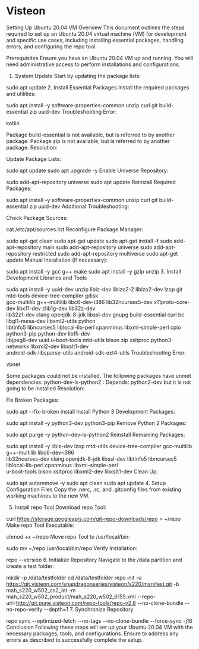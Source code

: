 # Visteon
Setting Up Ubuntu 20.04 VM
Overview
This document outlines the steps required to set up an Ubuntu 20.04 virtual machine (VM) for development and specific use cases, including installing essential packages, handling errors, and configuring the repo tool.

Prerequisites
Ensure you have an Ubuntu 20.04 VM up and running. You will need administrative access to perform installations and configurations.

1. System Update
Start by updating the package lists:



sudo apt update
2. Install Essential Packages
Install the required packages and utilities:



sudo apt install -y software-properties-common unzip curl git build-essential zip uuid-dev
Troubleshooting
Error:

kotlin

Package build-essential is not available, but is referred to by another package.
Package zip is not available, but is referred to by another package.
Resolution:

Update Package Lists:



sudo apt update
sudo apt upgrade -y
Enable Universe Repository:



sudo add-apt-repository universe
sudo apt update
Reinstall Required Packages:



sudo apt install -y software-properties-common unzip curl git build-essential zip uuid-dev
Additional Troubleshooting:

Check Package Sources:



cat /etc/apt/sources.list
Reconfigure Package Manager:



sudo apt-get clean
sudo apt-get update
sudo apt-get install -f
sudo add-apt-repository main
sudo add-apt-repository universe
sudo add-apt-repository restricted
sudo add-apt-repository multiverse
sudo apt-get update
Manual Installation (if necessary):



sudo apt install -y gcc g++ make
sudo apt install -y gzip unzip
3. Install Development Libraries and Tools


sudo apt install -y uuid-dev unzip liblz-dev liblzo2-2 liblzo2-dev lzop git mtd-tools device-tree-compiler gdisk \
gcc-multilib g++-multilib libc6-dev-i386 lib32ncurses5-dev x11proto-core-dev libx11-dev zlib1g-dev lib32z-dev \
lib32z1-dev clang openjdk-8-jdk libssl-dev gnupg build-essential curl bc libgl1-mesa-dev libxml2-utils python \
libtinfo5 libncurses5 liblocal-lib-perl cpanminus libxml-simple-perl cpio python3-pip python-dev libffi-dev \
libjpeg8-dev uuid u-boot-tools mtd-utils bison zip xsltproc python3-networkx libxml2-dev libxslt1-dev \
android-sdk-libsparse-utils android-sdk-ext4-utils
Troubleshooting
Error:

vbnet

Some packages could not be installed. The following packages have unmet dependencies: python-dev-is-python2 : Depends: python2-dev but it is not going to be installed
Resolution:

Fix Broken Packages:



sudo apt --fix-broken install
Install Python 3 Development Packages:



sudo apt install -y python3-dev python3-pip
Remove Python 2 Packages:



sudo apt purge -y python-dev-is-python2
Reinstall Remaining Packages:



sudo apt install -y liblz-dev lzop mtd-utils device-tree-compiler gcc-multilib g++-multilib libc6-dev-i386 \
lib32ncurses-dev clang openjdk-8-jdk libssl-dev libtinfo5 libncurses5 liblocal-lib-perl cpanminus libxml-simple-perl \
u-boot-tools bison xsltproc libxml2-dev libxslt1-dev
Clean Up:



sudo apt autoremove -y
sudo apt clean
sudo apt update
4. Setup Configuration Files
Copy the .nerc, .rc, and .gitconfig files from existing working machines to the new VM.

5. Install repo Tool
Download repo Tool:



curl https://storage.googleapis.com/git-repo-downloads/repo > ~/repo
Make repo Tool Executable:



chmod +x ~/repo
Move repo Tool to /usr/local/bin:



sudo mv ~/repo /usr/local/bin/repo
Verify Installation:



repo --version
6. Initialize Repository
Navigate to the /data partition and create a test folder:



mkdir -p /data/testfolder
cd /data/testfolder
repo init -u https://git.visteon.com/snapdragonseries/visteon/s220/manifest.git -b mah_s220_w502_cs2_int -m mah_s220_w502_product/mah_s220_w502_6155.xml --repo-url=http://git.pune.visteon.com/repo-tools/repo-v2.8 --no-clone-bundle --no-repo-verify --depth=1
7. Synchronize Repository


repo sync --optimized-fetch --no-tags --no-clone-bundle --force-sync -j16
Conclusion
Following these steps will set up your Ubuntu 20.04 VM with the necessary packages, tools, and configurations. Ensure to address any errors as described to successfully complete the setup.
